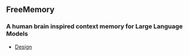 ## FreeMemory

### A human brain inspired context memory for Large Language Models 

- [Design](SCHEMA-DESIGN.md)

